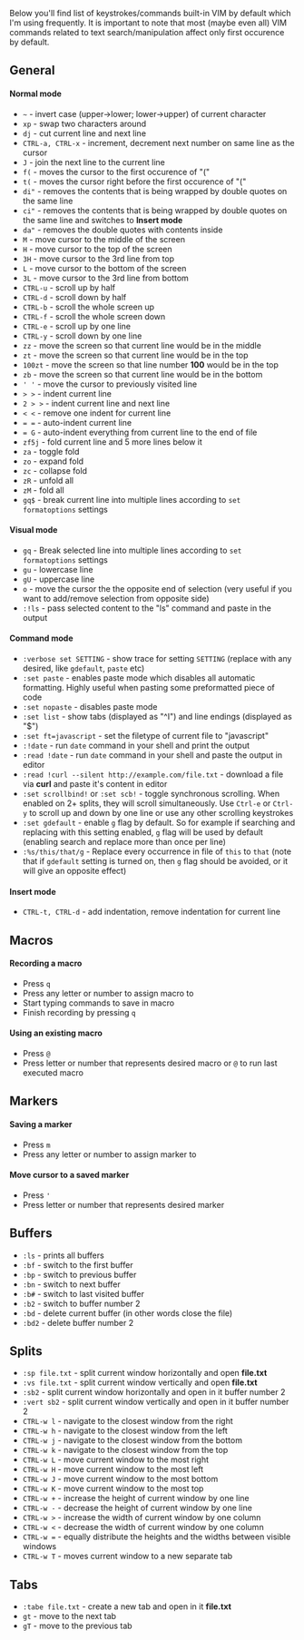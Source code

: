 Below you'll find list of keystrokes/commands built-in VIM by default which I'm using frequently.
It is important to note that most (maybe even all) VIM commands related to text search/manipulation affect only first occurence by default.

## General

#### Normal mode

* `~` - invert case (upper->lower; lower->upper) of current character
* `xp` - swap two characters around
* `dj` - cut current line and next line
* `CTRL-a, CTRL-x` - increment, decrement next number on same line as the cursor
* `J` - join the next line to the current line
* `f(` - moves the cursor to the first occurence of "("
* `t(` - moves the cursor right before the first occurence of "("
* `di"` - removes the contents that is being wrapped by double quotes on the same line
* `ci"` - removes the contents that is being wrapped by double quotes on the same line and switches to **Insert mode**
* `da"` - removes the double quotes with contents inside
* `M` - move cursor to the middle of the screen
* `H` - move cursor to the top of the screen
* `3H` - move cursor to the 3rd line from top
* `L` - move cursor to the bottom of the screen
* `3L` - move cursor to the 3rd line from bottom
* `CTRL-u` - scroll up by half
* `CTRL-d` - scroll down by half
* `CTRL-b` - scroll the whole screen up
* `CTRL-f` - scroll the whole screen down
* `CTRL-e` - scroll up by one line
* `CTRL-y` - scroll down by one line
* `zz` - move the screen so that current line would be in the middle
* `zt` - move the screen so that current line would be in the top
* `100zt` - move the screen so that line number **100** would be in the top
* `zb` - move the screen so that current line would be in the bottom
* `' '` - move the cursor to previously visited line
* `> >` - indent current line
* `2 > >` - indent current line and next line
* `< <` - remove one indent for current line
* `= =` - auto-indent current line
* `= G` - auto-indent everything from current line to the end of file
* `zf5j` - fold current line and 5 more lines below it
* `za` - toggle fold
* `zo` - expand fold
* `zc` - collapse fold
* `zR` - unfold all
* `zM` - fold all
* `gq$` - break current line into multiple lines according to `set formatoptions` settings

#### Visual mode

* `gq` - Break selected line into multiple lines according to `set formatoptions` settings
* `gu` - lowercase line
* `gU` - uppercase line
* `o` - move the cursor the the opposite end of selection (very useful if you want to add/remove selection from opposite side)
* `:!ls` - pass selected content to the "ls" command and paste in the output

#### Command mode

* `:verbose set SETTING` - show trace for setting `SETTING` (replace with any desired, like `gdefault`, `paste` etc)
* `:set paste` - enables paste mode which disables all automatic formatting. Highly useful when pasting some preformatted piece of code
* `:set nopaste` - disables paste mode
* `:set list` - show tabs (displayed as "^I") and line endings (displayed as "$")
* `:set ft=javascript` - set the filetype of current file to "javascript"
* `:!date` - run `date` command in your shell and print the output
* `:read !date` - run `date` command in your shell and paste the output in editor
* `:read !curl --silent http://example.com/file.txt` - download a file via **curl** and paste it's content in editor
* `:set scrollbind!` or `:set scb!` - toggle synchronous scrolling. When enabled on 2+ splits, they will scroll simultaneously. Use `Ctrl-e` or `Ctrl-y` to scroll up and down by one line or use any other scrolling keystrokes
* `:set gdefault` - enable `g` flag by default. So for example if searching and replacing with this setting enabled, `g` flag will be used by default (enabling search and replace more than once per line)
* `:%s/this/that/g` - Replace every occurrence in file of `this` to `that` (note that if `gdefault` setting is turned on, then `g` flag should be avoided, or it will give an opposite effect)

#### Insert mode

* `CTRL-t, CTRL-d` - add indentation, remove indentation for current line

## Macros

#### Recording a macro

* Press `q`
* Press any letter or number to assign macro to
* Start typing commands to save in macro
* Finish recording by pressing `q`

#### Using an existing macro

* Press `@`
* Press letter or number that represents desired macro or `@` to run last executed macro

## Markers

#### Saving a marker

* Press `m`
* Press any letter or number to assign marker to

#### Move cursor to a saved marker

* Press `'`
* Press letter or number that represents desired marker

## Buffers

* `:ls` - prints all buffers
* `:bf` - switch to the first buffer
* `:bp` - switch to previous buffer
* `:bn` - switch to next buffer
* `:b#` - switch to last visited buffer
* `:b2` - switch to buffer number 2
* `:bd` - delete current buffer (in other words close the file)
* `:bd2` - delete buffer number 2

## Splits

* `:sp file.txt` - split current window horizontally and open **file.txt**
* `:vs file.txt` - split current window vertically and open **file.txt**
* `:sb2` - split current window horizontally and open in it buffer number 2
* `:vert sb2` - split current window vertically and open in it buffer number 2
* `CTRL-w l` - navigate to the closest window from the right
* `CTRL-w h` - navigate to the closest window from the left
* `CTRL-w j` - navigate to the closest window from the bottom
* `CTRL-w k` - navigate to the closest window from the top
* `CTRL-w L` - move current window to the most right
* `CTRL-w H` - move current window to the most left
* `CTRL-w J` - move current window to the most bottom
* `CTRL-w K` - move current window to the most top
* `CTRL-w +` - increase the height of current window by one line
* `CTRL-w -` - decrease the height of current window by one line
* `CTRL-w >` - increase the width of current window by one column
* `CTRL-w <` - decrease the width of current window by one column
* `CTRL-w =` - equally distribute the heights and the widths between visible windows
* `CTRL-w T` - moves current window to a new separate tab

## Tabs

* `:tabe file.txt` - create a new tab and open in it **file.txt**
* `gt` - move to the next tab
* `gT` - move to the previous tab